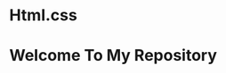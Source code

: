 # Html.css
<html>
<title>Viji's Site</title>
<body>
<h1>Welcome To My Repository</h1>
</body>
</html>

